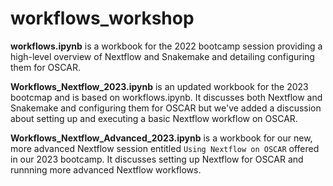 # workflows_workshop

**workflows.ipynb** is a workbook for the 2022 bootcamp session providing a high-level overview of Nextflow and Snakemake and detailing configuring them for OSCAR. 

**Workflows_Nextflow_2023.ipynb** is an updated workbook for the 2023 bootcmap and is based on workflows.ipynb. It discusses both Nextflow and Snakemake and configuring them for OSCAR but we've added a discussion about setting up and executing a basic Nextflow workflow on OSCAR. 

**Workflows_Nextflow_Advanced_2023.ipynb** is a workbook for our new, more advanced Nextflow session entitled `Using Nextflow on OSCAR` offered in our 2023 bootcamp. It discusses setting up Nextflow for OSCAR and runnning more advanced Nextflow workflows. 
